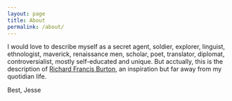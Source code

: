 ```yaml
---
layout: page
title: About
permalink: /about/
---
```


I would love to describe myself as a secret agent, soldier, explorer, linguist, ethnologist, maverick, renaissance men,  scholar, poet, translator, diplomat, controversialist, mostly self-educated and unique. But acctually, this is the description of [Richard Francis Burton](https://en.wikipedia.org/wiki/Richard_Francis_Burton), an inspiration but far away from my quotidian life.

Best,
Jesse